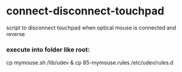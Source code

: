 # connect-disconnect-touchpad
script to disconnect touchpad when optical mouse is connected and reverse

### execute into folder like root:
cp mymouse.sh /lib/udev & cp 85-mymouse.rules /etc/udev/rules.d
